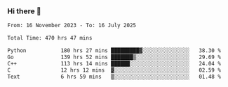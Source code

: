 ### Hi there 👋

<!--
**floyiac/floyiac** is a ✨ _special_ ✨ repository because its `README.md` (this file) appears on your GitHub profile.

Here are some ideas to get you started:

- 🔭 I’m currently working on ...
- 🌱 I’m currently learning ...
- 👯 I’m looking to collaborate on ...
- 🤔 I’m looking for help with ...
- 💬 Ask me about ...
- 📫 How to reach me: ...
- 😄 Pronouns: ...
- ⚡ Fun fact: ...
-->

<!--START_SECTION:waka-->

```txt
From: 16 November 2023 - To: 16 July 2025

Total Time: 470 hrs 47 mins

Python           180 hrs 27 mins █████████▓░░░░░░░░░░░░░░░   38.30 %
Go               139 hrs 52 mins ███████▒░░░░░░░░░░░░░░░░░   29.69 %
C++              113 hrs 14 mins ██████░░░░░░░░░░░░░░░░░░░   24.04 %
C                12 hrs 12 mins  ▓░░░░░░░░░░░░░░░░░░░░░░░░   02.59 %
Text             6 hrs 59 mins   ▒░░░░░░░░░░░░░░░░░░░░░░░░   01.48 %
```

<!--END_SECTION:waka-->
